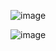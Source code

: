 ![image](https://github.com/ZaheerAfzal1408/codealpha_tasks/assets/129364686/9b7754d8-d9af-4a69-9b49-970453a8e6eb)

![image](https://github.com/user-attachments/assets/fdb88d15-ff25-424f-a6ed-68e278e562d1)

